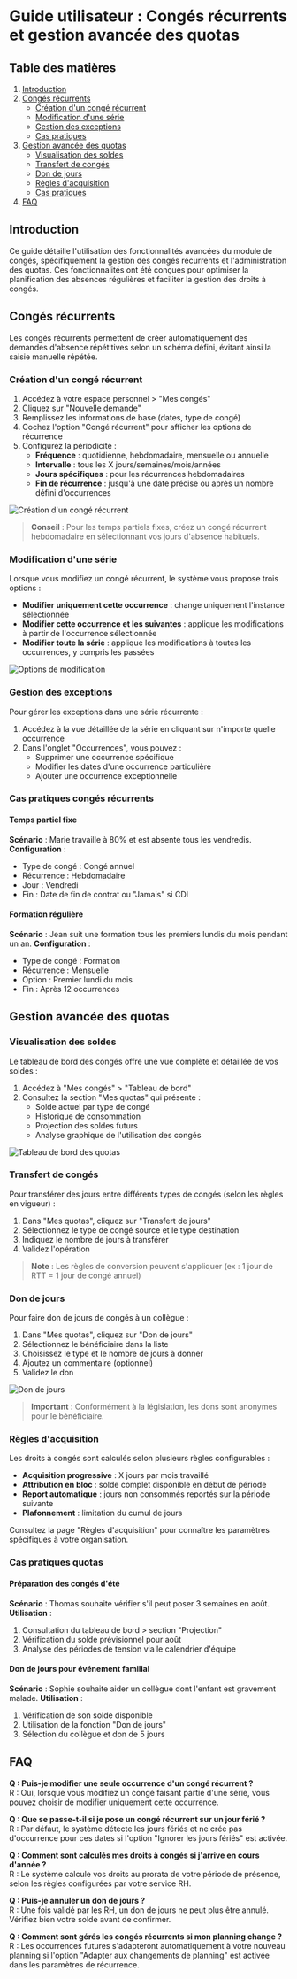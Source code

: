 # Guide utilisateur : Congés récurrents et gestion avancée des quotas

## Table des matières
1. [Introduction](#introduction)
2. [Congés récurrents](#congés-récurrents)
   - [Création d'un congé récurrent](#création-dun-congé-récurrent)
   - [Modification d'une série](#modification-dune-série)
   - [Gestion des exceptions](#gestion-des-exceptions)
   - [Cas pratiques](#cas-pratiques-congés-récurrents)
3. [Gestion avancée des quotas](#gestion-avancée-des-quotas)
   - [Visualisation des soldes](#visualisation-des-soldes)
   - [Transfert de congés](#transfert-de-congés)
   - [Don de jours](#don-de-jours)
   - [Règles d'acquisition](#règles-dacquisition)
   - [Cas pratiques](#cas-pratiques-quotas)
4. [FAQ](#faq)

## Introduction

Ce guide détaille l'utilisation des fonctionnalités avancées du module de congés, spécifiquement la gestion des congés récurrents et l'administration des quotas. Ces fonctionnalités ont été conçues pour optimiser la planification des absences régulières et faciliter la gestion des droits à congés.

## Congés récurrents

Les congés récurrents permettent de créer automatiquement des demandes d'absence répétitives selon un schéma défini, évitant ainsi la saisie manuelle répétée.

### Création d'un congé récurrent

1. Accédez à votre espace personnel > "Mes congés"
2. Cliquez sur "Nouvelle demande"
3. Remplissez les informations de base (dates, type de congé)
4. Cochez l'option "Congé récurrent" pour afficher les options de récurrence
5. Configurez la périodicité :
   - **Fréquence** : quotidienne, hebdomadaire, mensuelle ou annuelle
   - **Intervalle** : tous les X jours/semaines/mois/années
   - **Jours spécifiques** : pour les récurrences hebdomadaires
   - **Fin de récurrence** : jusqu'à une date précise ou après un nombre défini d'occurrences

![Création d'un congé récurrent](../images/conges-recurrents-creation.png)

> **Conseil** : Pour les temps partiels fixes, créez un congé récurrent hebdomadaire en sélectionnant vos jours d'absence habituels.

### Modification d'une série

Lorsque vous modifiez un congé récurrent, le système vous propose trois options :

- **Modifier uniquement cette occurrence** : change uniquement l'instance sélectionnée
- **Modifier cette occurrence et les suivantes** : applique les modifications à partir de l'occurrence sélectionnée
- **Modifier toute la série** : applique les modifications à toutes les occurrences, y compris les passées

![Options de modification](../images/conges-recurrents-modification.png)

### Gestion des exceptions

Pour gérer les exceptions dans une série récurrente :

1. Accédez à la vue détaillée de la série en cliquant sur n'importe quelle occurrence
2. Dans l'onglet "Occurrences", vous pouvez :
   - Supprimer une occurrence spécifique
   - Modifier les dates d'une occurrence particulière
   - Ajouter une occurrence exceptionnelle

### Cas pratiques congés récurrents

#### Temps partiel fixe
**Scénario** : Marie travaille à 80% et est absente tous les vendredis.
**Configuration** :
- Type de congé : Congé annuel
- Récurrence : Hebdomadaire
- Jour : Vendredi
- Fin : Date de fin de contrat ou "Jamais" si CDI

#### Formation régulière
**Scénario** : Jean suit une formation tous les premiers lundis du mois pendant un an.
**Configuration** :
- Type de congé : Formation
- Récurrence : Mensuelle
- Option : Premier lundi du mois
- Fin : Après 12 occurrences

## Gestion avancée des quotas

### Visualisation des soldes

Le tableau de bord des congés offre une vue complète et détaillée de vos soldes :

1. Accédez à "Mes congés" > "Tableau de bord"
2. Consultez la section "Mes quotas" qui présente :
   - Solde actuel par type de congé
   - Historique de consommation
   - Projection des soldes futurs
   - Analyse graphique de l'utilisation des congés

![Tableau de bord des quotas](../images/quotas-tableau-bord.png)

### Transfert de congés

Pour transférer des jours entre différents types de congés (selon les règles en vigueur) :

1. Dans "Mes quotas", cliquez sur "Transfert de jours"
2. Sélectionnez le type de congé source et le type destination
3. Indiquez le nombre de jours à transférer
4. Validez l'opération

> **Note** : Les règles de conversion peuvent s'appliquer (ex : 1 jour de RTT = 1 jour de congé annuel)

### Don de jours

Pour faire don de jours de congés à un collègue :

1. Dans "Mes quotas", cliquez sur "Don de jours"
2. Sélectionnez le bénéficiaire dans la liste
3. Choisissez le type et le nombre de jours à donner
4. Ajoutez un commentaire (optionnel)
5. Validez le don

![Don de jours](../images/don-jours.png)

> **Important** : Conformément à la législation, les dons sont anonymes pour le bénéficiaire.

### Règles d'acquisition

Les droits à congés sont calculés selon plusieurs règles configurables :

- **Acquisition progressive** : X jours par mois travaillé
- **Attribution en bloc** : solde complet disponible en début de période
- **Report automatique** : jours non consommés reportés sur la période suivante
- **Plafonnement** : limitation du cumul de jours

Consultez la page "Règles d'acquisition" pour connaître les paramètres spécifiques à votre organisation.

### Cas pratiques quotas

#### Préparation des congés d'été
**Scénario** : Thomas souhaite vérifier s'il peut poser 3 semaines en août.
**Utilisation** :
1. Consultation du tableau de bord > section "Projection"
2. Vérification du solde prévisionnel pour août
3. Analyse des périodes de tension via le calendrier d'équipe

#### Don de jours pour événement familial
**Scénario** : Sophie souhaite aider un collègue dont l'enfant est gravement malade.
**Utilisation** :
1. Vérification de son solde disponible
2. Utilisation de la fonction "Don de jours"
3. Sélection du collègue et don de 5 jours

## FAQ

**Q : Puis-je modifier une seule occurrence d'un congé récurrent ?**  
R : Oui, lorsque vous modifiez un congé faisant partie d'une série, vous pouvez choisir de modifier uniquement cette occurrence.

**Q : Que se passe-t-il si je pose un congé récurrent sur un jour férié ?**  
R : Par défaut, le système détecte les jours fériés et ne crée pas d'occurrence pour ces dates si l'option "Ignorer les jours fériés" est activée.

**Q : Comment sont calculés mes droits à congés si j'arrive en cours d'année ?**  
R : Le système calcule vos droits au prorata de votre période de présence, selon les règles configurées par votre service RH.

**Q : Puis-je annuler un don de jours ?**  
R : Une fois validé par les RH, un don de jours ne peut plus être annulé. Vérifiez bien votre solde avant de confirmer.

**Q : Comment sont gérés les congés récurrents si mon planning change ?**  
R : Les occurrences futures s'adapteront automatiquement à votre nouveau planning si l'option "Adapter aux changements de planning" est activée dans les paramètres de récurrence. 